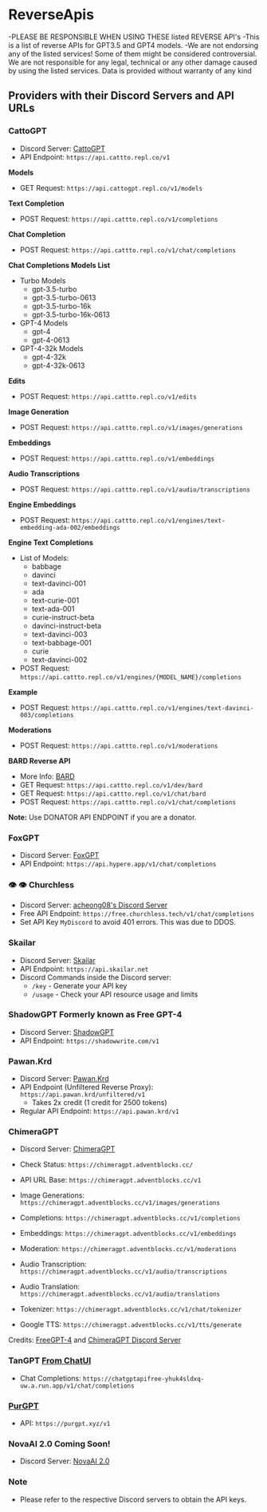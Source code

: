 # ReverseApis
-PLEASE BE RESPONSIBLE WHEN USING THESE listed REVERSE API's
-This is a list of reverse APIs for GPT3.5 and GPT4 models.
-We are not endorsing any of the listed services! Some of them might be considered controversial. We are not responsible for any legal, technical or any other damage caused by using the listed services. Data is provided without warranty of any kind
## Providers with their Discord Servers and API URLs

### CattoGPT
- Discord Server: [CattoGPT](https://discord.gg/cattogpt)
- API Endpoint: `https://api.cattto.repl.co/v1`

**Models**
- GET Request: `https://api.cattogpt.repl.co/v1/models`

**Text Completion**
- POST Request: `https://api.cattto.repl.co/v1/completions`

**Chat Completion**
- POST Request: `https://api.cattto.repl.co/v1/chat/completions`

**Chat Completions Models List**
- Turbo Models
  - gpt-3.5-turbo
  - gpt-3.5-turbo-0613
  - gpt-3.5-turbo-16k
  - gpt-3.5-turbo-16k-0613
- GPT-4 Models
  - gpt-4
  - gpt-4-0613
- GPT-4-32k Models
  - gpt-4-32k
  - gpt-4-32k-0613

**Edits**
- POST Request: `https://api.cattto.repl.co/v1/edits`

**Image Generation**
- POST Request: `https://api.cattto.repl.co/v1/images/generations`

**Embeddings**
- POST Request: `https://api.cattto.repl.co/v1/embeddings`

**Audio Transcriptions**
- POST Request: `https://api.cattto.repl.co/v1/audio/transcriptions`

**Engine Embeddings**
- POST Request: `https://api.cattto.repl.co/v1/engines/text-embedding-ada-002/embeddings`

**Engine Text Completions**
- List of Models:
  - babbage
  - davinci
  - text-davinci-001
  - ada
  - text-curie-001
  - text-ada-001
  - curie-instruct-beta
  - davinci-instruct-beta
  - text-davinci-003
  - text-babbage-001
  - curie
  - text-davinci-002
- POST Request: `https://api.cattto.repl.co/v1/engines/{MODEL_NAME}/completions`

**Example**
- POST Request: `https://api.cattto.repl.co/v1/engines/text-davinci-003/completions`

**Moderations**
- POST Request: `https://api.cattto.repl.co/v1/moderations`

**BARD Reverse API**
- More Info: [BARD](https://discord.com/channels/1105369977063755810/1113510252533514380)
- GET Request: `https://api.cattto.repl.co/v1/dev/bard`
- GET Request: `https://api.cattto.repl.co/v1/chat/bard`
- POST Request: `https://api.cattto.repl.co/v1/chat/completions`

**Note:** Use DONATOR API ENDPOINT if you are a donator.

### FoxGPT
- Discord Server: [FoxGPT](https://discord.gg/jQEXpnacT)
- API Endpoint: `https://api.hypere.app/v1/chat/completions`

### 👁️ 👁️ Churchless 
- Discord Server: [acheong08's Discord Server](https://discord.gg/qGFwCvMRSJ)
- Free API Endpoint: `https://free.churchless.tech/v1/chat/completions`
- Set API Key `MyDiscord` to avoid 401 errors. This was due to DDOS.

### Skailar
- Discord Server: [Skailar](https://discord.gg/CAPKjGmbVZ)
- API Endpoint: `https://api.skailar.net`
- Discord Commands inside the Discord server:
  - `/key` - Generate your API key
  - `/usage` - Check your API resource usage and limits

### ShadowGPT Formerly known as Free GPT-4
- Discord Server: [ShadowGPT](https://discord.gg/jSG3URCQRy)
- API Endpoint: `https://shadowwrite.com/v1`

### Pawan.Krd
- Discord Server: [Pawan.Krd](https://discord.gg/pawan)
- API Endpoint (Unfiltered Reverse Proxy): `https://api.pawan.krd/unfiltered/v1`
  - Takes 2x credit (1 credit for 2500 tokens)
- Regular API Endpoint: `https://api.pawan.krd/v1`

### ChimeraGPT
- Discord Server: [ChimeraGPT](https://discord.com/invite/ffzdFBkQ6t)
- Check Status: `https://chimeragpt.adventblocks.cc/`
- API URL Base: `https://chimeragpt.adventblocks.cc/v1`
- Image Generations: `https://chimeragpt.adventblocks.cc/v1/images/generations`

- Completions: `https://chimeragpt.adventblocks.cc/v1/completions`
- Embeddings: `https://chimeragpt.adventblocks.cc/v1/embeddings`
- Moderation: `https://chimeragpt.adventblocks.cc/v1/moderations`
- Audio Transcription: `https://chimeragpt.adventblocks.cc/v1/audio/transcriptions`
- Audio Translation: `https://chimeragpt.adventblocks.cc/v1/audio/translations`
- Tokenizer: `https://chimeragpt.adventblocks.cc/v1/chat/tokenizer`
- Google TTS: `https://chimeragpt.adventblocks.cc/v1/tts/generate`

Credits: [FreeGPT-4](https://github.com/Lomusire/FreeGPT-4) and [ChimeraGPT Discord Server](https://discord.gg/3KtHBkJKMb)

### TanGPT [From ChatUI](https://tangpt.vercel.app/)
- Chat Completions: `https://chatgptapifree-yhuk4sldxq-uw.a.run.app/v1/chat/completions`

### [PurGPT](https://purgpt.xyz/)
- API: `https://purgpt.xyz/v1`

### NovaAI 2.0 Coming Soon!
- Discord Server: [NovaAI 2.0](https://discord.gg/zWCkjdFpzw)

  
### Note
- Please refer to the respective Discord servers to obtain the API keys.

  
